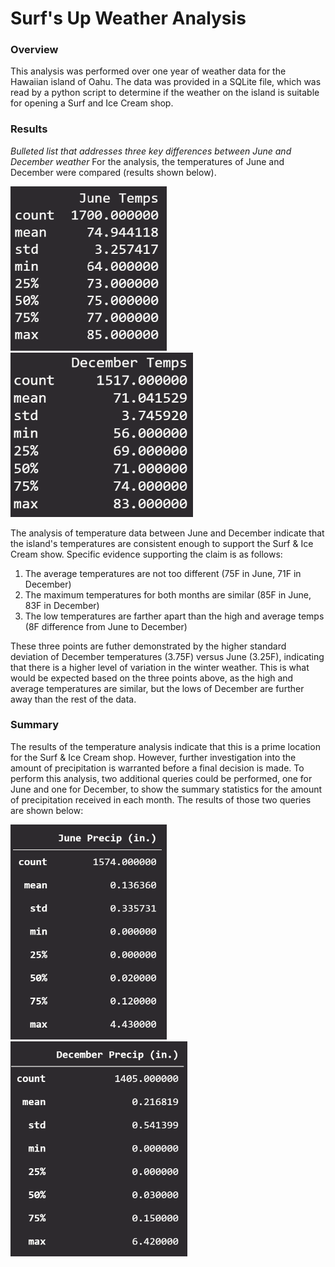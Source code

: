 # Surf's Up Weather Analysis

### Overview
This analysis was performed over one year of weather data for the Hawaiian island of Oahu. The data was provided in a SQLite file, which was read by a python script to determine if the weather on the island is suitable for opening a Surf and Ice Cream shop.

### Results
_Bulleted list that addresses three key differences between June and December weather_
For the analysis, the temperatures of June and December were compared (results shown below).

<img src='https://github.com/bradydwilton/surfs_up/blob/main/resources/juneTemps.png' width=250> <img src='https://github.com/bradydwilton/surfs_up/blob/main/resources/decTemps.png' width=292>

The analysis of temperature data between June and December indicate that the island's temperatures are consistent enough to support the Surf & Ice Cream show. Specific evidence supporting the claim is as follows:
  1. The average temperatures are not too different (75F in June, 71F in December)
  2. The maximum temperatures for both months are similar (85F in June, 83F in December)
  3. The low temperatures are farther apart than the high and average temps (8F difference from June to December)  

These three points are futher demonstrated by the higher standard deviation of December temperatures (3.75F) versus June (3.25F), indicating that there is a higher level of variation in the winter weather. This is what would be expected based on the three points above, as the high and average temperatures are similar, but the lows of December are further away than the rest of the data.

### Summary

The results of the temperature analysis indicate that this is a prime location for the Surf & Ice Cream shop. However, further investigation into the amount of precipitation is warranted before a final decision is made. To perform this analysis, two additional queries could be performed, one for June and one for December, to show the summary statistics for the amount of precipitation received in each month. The results of those two queries are shown below:

<img src='https://github.com/bradydwilton/surfs_up/blob/main/resources/junePrecip.png' width=250> <img src='https://github.com/bradydwilton/surfs_up/blob/main/resources/decPrecip.png' width=283>
